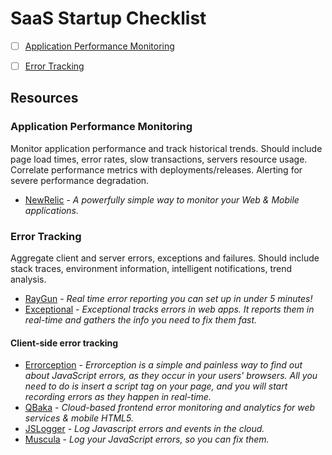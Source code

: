# SaaS Startup Checklist

- [ ] [Application Performance Monitoring](#application-performance-monitoring)
- [ ] [Error Tracking](#error-tracking)


## Resources

### Application Performance Monitoring

Monitor application performance and track historical trends. 
Should include page load times, error rates, slow transactions, servers resource usage. Correlate performance metrics with deployments/releases. Alerting for severe performance degradation.

* [NewRelic](http://newrelic.com/) - _A powerfully simple way to monitor your Web & Mobile applications._

### Error Tracking

Aggregate client and server errors, exceptions and failures. Should include stack traces, environment information, intelligent notifications, trend analysis. 

* [RayGun](http://raygun.io/) - _Real time error reporting you can set up in under 5 minutes!_
* [Exceptional](http://www.exceptional.io/) - _Exceptional tracks errors in web apps. It reports them in real-time and gathers the info you need to fix them fast._

#### Client-side error tracking

* [Errorception](http://errorception.com/) - _Errorception is a simple and painless way to find out about JavaScript errors, as they occur in your users' browsers. All you need to do is insert a script tag on your page, and you will start recording errors as they happen in real-time._
* [QBaka](https://qbaka.com/) - _Cloud-based frontend error monitoring and analytics for web services & mobile HTML5._
* [JSLogger](http://jslogger.com/) - _Log Javascript errors and events in the cloud._
* [Muscula](http://www.muscula.com/) - _Log your JavaScript errors, so you can fix them._
